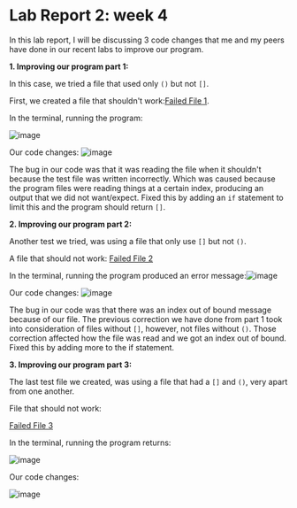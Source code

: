 # Lab Report 2: week 4

In this lab report, I will be discussing 3 code changes that me and my peers have done in our recent labs to improve our program. 

**1. Improving our program part 1:**

In this case, we tried a file that used only `()` but not `[]`.

First, we created a file that shouldn't work:[Failed File 1](https://github.com/lhailani/markdown-parse/blob/main/md3.md).

In the terminal, running the program: 

![image](https://user-images.githubusercontent.com/97707886/151602597-5c825b69-db96-4baf-802e-9be1757b4ed4.png)

Our code changes: ![image](https://user-images.githubusercontent.com/97707886/151602186-dadf4178-26ca-40dc-8e3c-440a12a08eea.png)

The bug in our code was that it was reading the file when it shouldn't because the test file was written incorrectly. Which was caused because the program files were reading things at a certain index, producing an output that we did not want/expect. Fixed this by adding an `if` statement to limit this and the program should return `[]`. 

**2. Improving our program part 2:**

Another test we tried, was using a file that only use `[]` but not `()`.

A file that should not work: [Failed File 2](https://github.com/lhailani/markdown-parse/blob/main/newmarkdown.md)

In the terminal, running the program produced an error message:![image](https://user-images.githubusercontent.com/97707886/151605463-a33c2674-1cf1-4b09-868d-111f4b9a5619.png)

Our code changes: ![image](https://user-images.githubusercontent.com/97707886/151605766-3cee310d-2025-4a2b-9893-1b2c3bbf3093.png)

The bug in our code was that there was an index out of bound message because of our file. The previous correction we have done from part 1 took into consideration of files without `[]`, however, not files without `()`. Those correction affected how the file was read and we got an index out of bound. Fixed this by adding more to the if statement. 

**3. Improving our program part 3:**

The last test file we created, was using a file that had a `[]` and `()`, very apart from one another.

File that should not work: 

[Failed File 3](https://github.com/lhailani/markdown-parse/blob/main/md4.md)

In the terminal, running the program returns:

![image](https://user-images.githubusercontent.com/97707886/151610271-caa154f3-de4a-4282-a5aa-554caca46127.png)

Our code changes:

![image](https://user-images.githubusercontent.com/97707886/151610517-1fcc749c-c872-4d39-8b81-a25a9de6ee5f.png)




